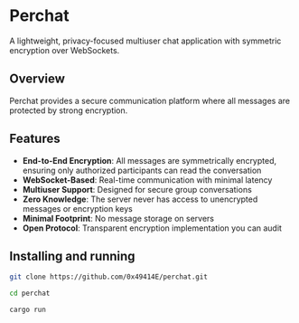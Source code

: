 # Perchat

A lightweight, privacy-focused multiuser chat application with symmetric encryption over WebSockets.

## Overview

Perchat provides a secure communication platform where all messages are protected by strong encryption.

## Features

- **End-to-End Encryption**: All messages are symmetrically encrypted, ensuring only authorized participants can read the conversation
- **WebSocket-Based**: Real-time communication with minimal latency
- **Multiuser Support**: Designed for secure group conversations
- **Zero Knowledge**: The server never has access to unencrypted messages or encryption keys
- **Minimal Footprint**: No message storage on servers
- **Open Protocol**: Transparent encryption implementation you can audit

## Installing and running

```bash
git clone https://github.com/0x49414E/perchat.git

cd perchat

cargo run
```
